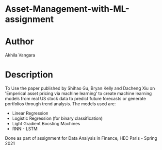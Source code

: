 # Asset-Management-with-ML-assignment

# Author

Akhila Vangara

# Description

To Use the paper published by Shihao Gu, Bryan Kelly and Dacheng Xiu on 'Emperical asset pricing via machine learning' to create machine learning models from real US stock data to predict future forecasts or generate portfolios through trend analysis. The models used are:
- Linear Regression
- Logistic Regression (for binary classification)
- Light Gradient Boosting Machines
- RNN - LSTM


Done as part of assignment for Data Analysis in Finance, HEC Paris - Spring 2021 

